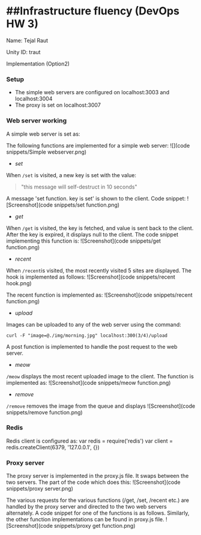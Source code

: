 ##Infrastructure fluency (DevOps HW 3)
=========================
Name: Tejal Raut

Unity ID: traut

Implementation (Option2)

### Setup

* The simple web servers are configured on localhost:3003 and localhost:3004
* The proxy is set on localhost:3007

### Web server working
A simple web server is set as:

The following functions are implemented for a simple web server:
![](code snippets/Simple webserver.png)

* *set*

When `/set` is visited, a new key is set with the value:
> "this message will self-destruct in 10 seconds"

A message 'set function. key is set' is shown to the client. Code snippet:
![Screenshot](code snippets/set function.png)


* *get*

When `/get` is visited, the key is fetched, and value is sent back to the client. After the key is expired, it displays null to the client. The code snippet implementing this function is:
![Screenshot](code snippets/get function.png)

* *recent*

When `/recent`is visited, the most recently visited 5 sites are displayed. The hook is implemented as follows:
![Screenshot](code snippets/recent hook.png)

The recent function is implemented as:
![Screenshot](code snippets/recent function.png)


* *upload*

Images can be uploaded to any of the web server using the command:
	
	curl -F "image=@./img/morning.jpg" localhost:300(3/4)/upload

A post function is implemented to handle the post request to the web server.

* *meow*

`/meow` displays the most recent uploaded image to the client. The function is implemented as:
![Screenshot](code snippets/meow function.png)


* *remove*

`/remove` removes the image from the queue and displays 
![Screenshot](code snippets/remove function.png)

### Redis
Redis client is configured as:
	var redis = require('redis')
	var client = redis.createClient(6379, '127.0.0.1', {})


### Proxy server

The proxy server is implemented in the proxy.js file. It swaps between the two servers. The part of the code which does this:
![Screenshot](code snippets/proxy server.png)

The various requests for the various functions (/get, /set, /recent etc.) are handled by the proxy server and directed to the two web servers alternately. A code snippet for one of the functions is as follows. Similarly, the other function implementations can be found in proxy.js file.
![Screenshot](code snippets/proxy get function.png)

